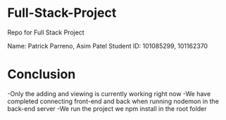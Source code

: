 # Full-Stack-Project
Repo for Full Stack Project

Name: Patrick Parreno, Asim Patel
Student ID: 101085299, 101162370

# Conclusion

-Only the adding and viewing is currently working right now
-We have completed connecting front-end and back when running nodemon in the back-end server
-We run the project we npm install in the root folder

